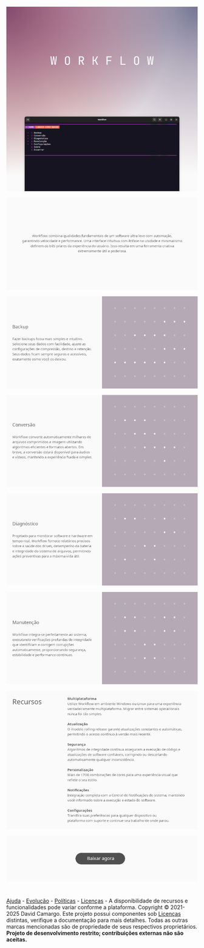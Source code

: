 ![](/Images/Hero.png)

![](/Images/Description.png)

![](/Images/Backup.png)

![](/Images/Conversion.png)

![](/Images/Diagnostics.png)

![](/Images/Maintenance.png)

![](/Images/Features.png)

[![](/Images/Download.png)](https://github.com/ae74xc21ou/workflow/releases)

#

[Ajuda](/Help.md) - [Evolução](/Evolution.md) - [Políticas](/Policies.md) - [Licenças](/License.md) - A disponibilidade de recursos e funcionalidades pode variar conforme a plataforma. Copyright © 2021-2025 David Camargo. Este projeto possui componentes sob [Licenças](/License.md) distintas, verifique a documentação para mais detalhes. Todas as outras marcas mencionadas são de propriedade de seus respectivos proprietários. **Projeto de desenvolvimento restrito; contribuições externas não são aceitas.**
